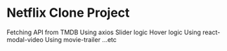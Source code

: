 # Netflix Clone Project

Fetching API from TMDB
Using axios
Slider logic
Hover logic
Using react-modal-video
Using movie-trailer
...etc

